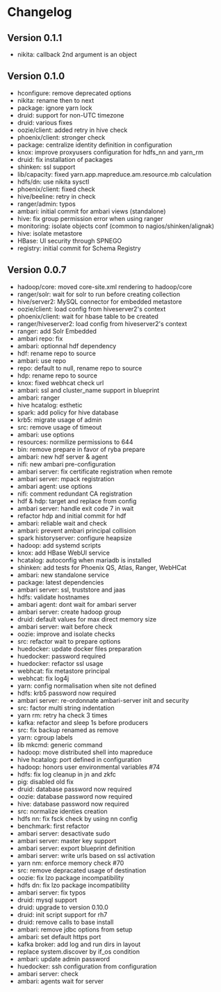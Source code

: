 
# Changelog

## Version 0.1.1

* nikita: callback 2nd argument is an object

## Version 0.1.0

* hconfigure: remove deprecated options
* nikita: rename then to next
* package: ignore yarn lock
* druid: support for non-UTC timezone
* druid: various fixes
* oozie/client: added retry in hive check
* phoenix/client: stronger check
* package: centralize identity definition in configuration
* knox: improve proxyusers configuration for hdfs_nn and yarn_rm
* druid: fix installation of packages
* shinken: ssl support
* lib/capacity: fixed yarn.app.mapreduce.am.resource.mb calculation
* hdfs/dn: use nikita sysctl
* phoenix/client: fixed check
* hive/beeline: retry in check
* ranger/admin: typos
* ambari: initial commit for ambari views (standalone)
* hive: fix group permission error when using ranger
* monitoring: isolate objects conf (common to nagios/shinken/alignak)
* hive: isolate metastore
* HBase: UI security through SPNEGO
* registry: initial commit for Schema Registry

## Version 0.0.7

* hadoop/core: moved core-site.xml rendering to hadoop/core
* ranger/solr: wait for solr to run before creating collection
* hive/server2: MySQL connector for embedded metastore
* oozie/client: load config from hiveserver2's context
* phoenix/client: wait for hbase table to be created
* ranger/hiveserver2: load config from hiveserver2's context
* ranger: add Solr Embedded
* ambari repo: fix
* ambari: optionnal hdf dependency
* hdf: rename repo to source
* ambari: use repo
* repo: default to null, rename repo to source
* hdp: rename repo to source
* knox: fixed webhcat check url
* ambari: ssl and cluster_name support in blueprint
* ambari: ranger
* hive hcatalog: esthetic
* spark: add policy for hive database
* krb5: migrate usage of admin
* src: remove usage of timeout
* ambari: use options
* resources: normilize permissions to 644
* bin: remove prepare in favor of ryba prepare
* ambari: new hdf server & agent
* nifi: new ambari pre-configuration
* ambari server: fix certificate registration when remote
* ambari server: mpack registration
* ambari agent: use options
* nifi: comment redundant CA registration
* hdf & hdp: target and replace from config
* ambari server: handle exit code 7 in wait
* refactor hdp and initial commit for hdf
* ambari: reliable wait and check
* ambari: prevent ambari principal collision
* spark historyserver: configure heapsize
* hadoop: add systemd scripts
* knox: add HBase WebUI service
* hcatalog: autoconfig when mariadb is installed
* shinken: add tests for Phoenix QS, Atlas, Ranger, WebHCat
* ambari: new standalone service
* package: latest dependencies
* ambari server: ssl, truststore and jaas
* hdfs: validate hostnames
* ambari agent: dont wait for ambari server
* ambari server: create hadoop group
* druid: default values for max direct memory size
* ambari server: wait before check
* oozie: improve and isolate checks
* src: refactor wait to prepare options
* huedocker: update docker files preparation
* huedocker: password required
* huedocker: refactor ssl usage
* webhcat: fix metastore principal
* webhcat: fix log4j
* yarn: config normalisation when site not defined
* hdfs: krb5 password now required
* ambari server: re-ordonnate ambari-server init and security
* src: factor multi string indentation
* yarn rm: retry ha check 3 times
* kafka: refactor and sleep 1s before producers
* src: fix backup renamed as remove
* yarn: cgroup labels
* lib mkcmd: generic command
* hadoop: move distributed shell into mapreduce
* hive hcatalog: port defined in configuration
* hadoop: honors user environmental variables #74
* hdfs: fix log cleanup in jn and zkfc
* pig: disabled old fix
* druid: database password now required
* oozie: database password now required
* hive: database password now required
* src: normalize identies creation
* hdfs nn: fix fsck check by using nn config
* benchmark: first refactor
* ambari server: desactivate sudo
* ambari server: master key support
* ambari server: export blueprint definition
* ambari server: write urls based on ssl activation
* yarn nm: enforce memory check #70
* src: remove depracated usage of destination
* oozie: fix lzo package incompatibility
* hdfs dn: fix lzo package incompatibility
* ambari server: fix typos
* druid: mysql support
* druid: upgrade to version 0.10.0
* druid: init script support for rh7
* druid: remove calls to base install
* ambari: remove jdbc options from setup
* ambari: set default https port
* kafka broker: add log and run dirs in layout
* replace system.discover by if_os condition
* ambari: update admin password
* huedocker: ssh configuration from configuration
* ambari server: check
* ambari: agents wait for server
